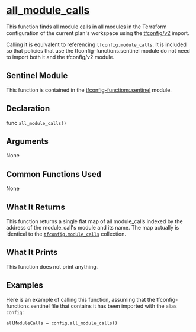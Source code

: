 # [all_module_calls](../tfconfig-functions.sentinel#L187)
This function finds all module calls in all modules in the Terraform configuration of the current plan's workspace using the [tfconfig/v2](https://www.terraform.io/docs/cloud/sentinel/import/tfconfig-v2.html) import.

Calling it is equivalent to referencing `tfconfig.module_calls`. It is included so that policies that use the tfconfig-functions.sentinel module do not need to import both it and the tfconfig/v2 module.

## Sentinel Module
This function is contained in the [tfconfig-functions.sentinel](../../tfconfig-functions.sentinel) module.

## Declaration
func `all_module_calls()`

## Arguments
None

## Common Functions Used
None

## What It Returns
This function returns a single flat map of all module_calls indexed by the address of the module_call's module and its name. The map actually is identical to the [`tfconfig.module_calls`](https://www.terraform.io/docs/cloud/sentinel/import/tfconfig-v2.html#the-module_calls-collection) collection.

## What It Prints
This function does not print anything.

## Examples
Here is an example of calling this function, assuming that the tfconfig-functions.sentinel file that contains it has been imported with the alias `config`:
```
allModuleCalls = config.all_module_calls()
```
